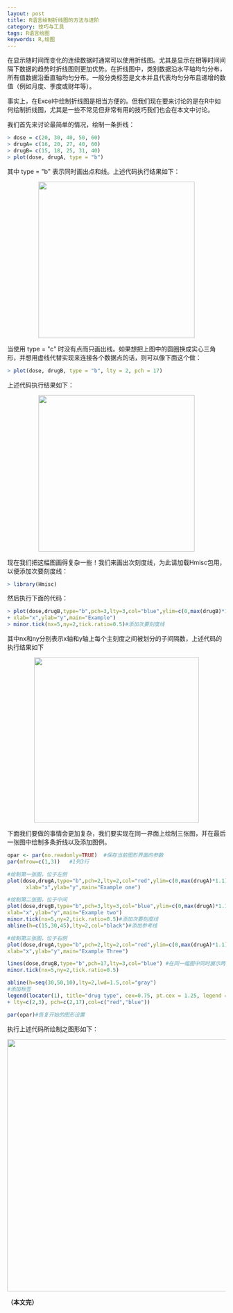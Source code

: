 ```yaml
---
layout: post
title: R语言绘制折线图的方法与进阶
category: 技巧与工具
tags: R语言绘图
keywords: R,绘图
---
```


在显示随时间而变化的连续数据时通常可以使用折线图。尤其是显示在相等时间间隔下数据的趋势时折线图则更加优势。在折线图中，类别数据沿水平轴均匀分布，所有值数据沿垂直轴均匀分布。一般分类标签是文本并且代表均匀分布且递增的数值（例如月度、季度或财年等）。

事实上，在Excel中绘制折线图是相当方便的。但我们现在要来讨论的是在R中如何绘制折线图，尤其是一些不常见但非常有用的技巧我们也会在本文中讨论。

我们首先来讨论最简单的情况，绘制一条折线：

```r
> dose = c(20, 30, 40, 50, 60)  
> drugA= c(16, 20, 27, 40, 60)  
> drugB= c(15, 18, 25, 31, 40)  
> plot(dose, drugA, type = "b") 
```

其中 type = "b" 表示同时画出点和线。上述代码执行结果如下：

<p align="center">
<img src="https://fzuo.github.io/assets/img/excel/rplot02.png" width="360">
</p>

当使用 type = "c" 时没有点而只画出线。如果想把上图中的圆圈换成实心三角形，并想用虚线代替实现来连接各个数据点的话，则可以像下面这个做：

```r
> plot(dose, drugB, type = "b", lty = 2, pch = 17)
```

上述代码执行结果如下：

<p align="center">
<img src="https://fzuo.github.io/assets/img/excel/rplot03.png" width="360">
</p>

现在我们把这幅图画得复杂一些！我们来画出次刻度线，为此请加载Hmisc包用，以便添加次要刻度线：

```r
> library(Hmisc)
```

然后执行下面的代码：

```r
> plot(dose,drugB,type="b",pch=3,lty=3,col="blue",ylim=c(0,max(drugB)*1.1),  
+ xlab="x",ylab="y",main="Example")  
> minor.tick(nx=5,ny=2,tick.ratio=0.5)#添加次要刻度线
```

其中nx和ny分别表示x轴和y轴上每个主刻度之间被划分的子间隔数，上述代码的执行结果如下

<p align="center">
<img src="https://fzuo.github.io/assets/img/excel/rplot04.png" width="380">
</p>

下面我们要做的事情会更加复杂，我们要实现在同一界面上绘制三张图，并在最后一张图中绘制多条折线以及添加图例。

```r
opar <- par(no.readonly=TRUE)  #保存当前图形界面的参数
par(mfrow=c(1,3))	#1列3行

#绘制第一张图，位于左侧
plot(dose,drugA,type="b",pch=2,lty=2,col="red",ylim=c(0,max(drugA)*1.1),
      xlab="x",ylab="y",main="Example one")

#绘制第二张图，位于中间
plot(dose,drugB,type="b",pch=3,lty=3,col="blue",ylim=c(0,max(drugA)*1.1),
xlab="x",ylab="y",main="Example two")
minor.tick(nx=5,ny=2,tick.ratio=0.5)#添加次要刻度线
abline(h=c(15,30,45),lty=2,col="black")#添加参考线

#绘制第三张图，位于右侧
plot(dose,drugA,type="b",pch=2,lty=2,col="red",ylim=c(0,max(drugA)*1.1),
xlab="x",ylab="y",main="Example Three")

lines(dose,drugB,type="b",pch=17,lty=3,col="blue") #在同一幅图中同时展示两组数据 
minor.tick(nx=5,ny=2,tick.ratio=0.5)

abline(h=seq(30,50,10),lty=2,lwd=1.5,col="gray")
#添加标签
legend(locator(1), title="drug type", cex=0.75, pt.cex = 1.25, legend = c("A","B"), 
+ lty=c(2,3), pch=c(2,17),col=c("red","blue"))

par(opar)#恢复开始的图形设置
```

执行上述代码所绘制之图形如下：

<p align="center">
<img src="https://fzuo.github.io/assets/img/excel/rplot05.png" width="580">
</p>

**（本文完）**

